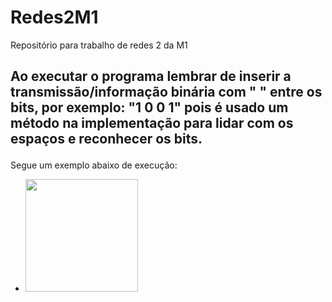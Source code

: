 # Redes2M1
Repositório para trabalho de redes 2 da M1
<br>

<div> <h2><p> Ao executar o programa lembrar de inserir a transmissão/informação binária com " " entre os bits, por exemplo: "1 0 0 1" pois é usado um método na implementação
para lidar com os espaços e reconhecer os bits. </p> </h2> </div>

Segue um exemplo abaixo de execução:
<ul> <li>
 <img height="180em" src="https://user-images.githubusercontent.com/63310837/228712489-4cd8fd43-8202-43e5-9d5b-25364df2e99e.png" />

</li> </ul>
